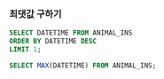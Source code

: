 ### 최댓값 구하기


```sql
SELECT DATETIME FROM ANIMAL_INS
ORDER BY DATETIME DESC
LIMIT 1;
```

```sql
SELECT MAX(DATETIME) FROM ANIMAL_INS;
```
